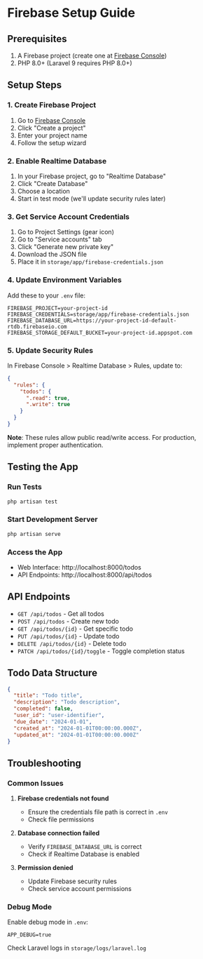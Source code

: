 # Firebase Setup Guide

## Prerequisites
1. A Firebase project (create one at [Firebase Console](https://console.firebase.google.com/))
2. PHP 8.0+ (Laravel 9 requires PHP 8.0+)

## Setup Steps

### 1. Create Firebase Project
1. Go to [Firebase Console](https://console.firebase.google.com/)
2. Click "Create a project"
3. Enter your project name
4. Follow the setup wizard

### 2. Enable Realtime Database
1. In your Firebase project, go to "Realtime Database"
2. Click "Create Database"
3. Choose a location
4. Start in test mode (we'll update security rules later)

### 3. Get Service Account Credentials
1. Go to Project Settings (gear icon)
2. Go to "Service accounts" tab
3. Click "Generate new private key"
4. Download the JSON file
5. Place it in `storage/app/firebase-credentials.json`

### 4. Update Environment Variables
Add these to your `.env` file:

```env
FIREBASE_PROJECT=your-project-id
FIREBASE_CREDENTIALS=storage/app/firebase-credentials.json
FIREBASE_DATABASE_URL=https://your-project-id-default-rtdb.firebaseio.com
FIREBASE_STORAGE_DEFAULT_BUCKET=your-project-id.appspot.com
```

### 5. Update Security Rules
In Firebase Console > Realtime Database > Rules, update to:

```json
{
  "rules": {
    "todos": {
      ".read": true,
      ".write": true
    }
  }
}
```

**Note**: These rules allow public read/write access. For production, implement proper authentication.

## Testing the App

### Run Tests
```bash
php artisan test
```

### Start Development Server
```bash
php artisan serve
```

### Access the App
- Web Interface: http://localhost:8000/todos
- API Endpoints: http://localhost:8000/api/todos

## API Endpoints

- `GET /api/todos` - Get all todos
- `POST /api/todos` - Create new todo
- `GET /api/todos/{id}` - Get specific todo
- `PUT /api/todos/{id}` - Update todo
- `DELETE /api/todos/{id}` - Delete todo
- `PATCH /api/todos/{id}/toggle` - Toggle completion status

## Todo Data Structure

```json
{
  "title": "Todo title",
  "description": "Todo description",
  "completed": false,
  "user_id": "user-identifier",
  "due_date": "2024-01-01",
  "created_at": "2024-01-01T00:00:00.000Z",
  "updated_at": "2024-01-01T00:00:00.000Z"
}
```

## Troubleshooting

### Common Issues

1. **Firebase credentials not found**
   - Ensure the credentials file path is correct in `.env`
   - Check file permissions

2. **Database connection failed**
   - Verify `FIREBASE_DATABASE_URL` is correct
   - Check if Realtime Database is enabled

3. **Permission denied**
   - Update Firebase security rules
   - Check service account permissions

### Debug Mode
Enable debug mode in `.env`:
```env
APP_DEBUG=true
```

Check Laravel logs in `storage/logs/laravel.log`

